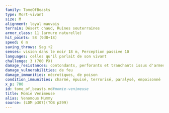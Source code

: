 ```yaml
---
family: TomeOfBeasts
type: Mort-vivant
size: M
alignment: loyal mauvais
terrain: Désert chaud, Ruines souterraines
armor_class: 11 (armure naturelle)
hit_points: 58 (9d8+18)
speed: 6 m
saving_throws: Sag +2
senses: vision dans le noir 18 m, Perception passive 10
languages: celles qu'il parlait de son vivant
challenge: 3 (700 PX)
damage_resistances: contondants, perforants et tranchants issus d'armes non magiques
damage_vulnerabilities: de feu
damage_immunities: nécrotiques, de poison
condition_immunities: charmé, épuisé, terrorisé, paralysé, empoisonné
x_p: 700
id: tome_of_beasts.md#momie-venimeuse
title: Momie Venimeuse
alias: Venomous Mummy
source: (LDM p307)(TOB p299)
---
```


